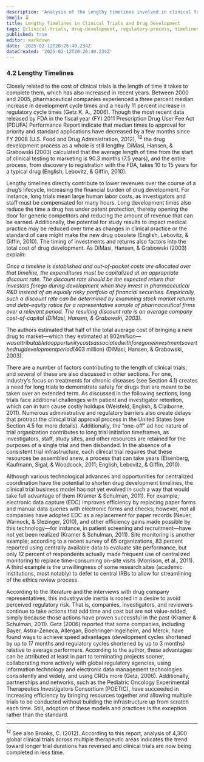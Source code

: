```yaml
---
description: 'Analysis of the lengthy timelines involved in clinical trials and drug development, including increases in development and regulatory cycle times.'
emoji: ⏳
title: Lengthy Timelines in Clinical Trials and Drug Development
tags: [clinical-trials, drug-development, regulatory-process, timelines]
published: true
editor: markdown
date: '2025-02-12T20:26:40.234Z'
dateCreated: '2025-02-12T20:26:40.234Z'
---
```

### 4.2 Lengthy Timelines

Closely related to the cost of clinical trials is the length of time it takes to complete them, which has also increased in recent years. Between 2000 and 2005, pharmaceutical companies experienced a three percent median increase in development cycle times and a nearly 11 percent increase in regulatory cycle times (Getz K. A., 2006). Though the most recent data released by FDA in the fiscal year (FY) 2011 Prescription Drug User Fee Act (PDUFA) Performance Report indicate that median times to approval for priority and standard applications have decreased by a few months since FY 2008 (U.S. Food and Drug Administration, 2012), <sup>12</sup> the drug development process as a whole is still lengthy. DiMasi, Hansen, & Grabowski (2003) calculated that the average length of time from the start of clinical testing to marketing is 90.3 months (7.5 years), and the entire process, from discovery to registration with the FDA, takes 10 to 15 years for a typical drug (English, Lebovitz, & Giffin, 2010).

Lengthy timelines directly contribute to lower revenues over the course of a drug’s lifecycle, increasing the financial burden of drug development. For instance, long trials mean large human labor costs, as investigators and staff must be compensated for many hours. Long development times also reduce the time a drug has under patent protection, thereby opening the door for generic competitors and reducing the amount of revenue that can be earned. Additionally, the potential for study results to impact medical practice may be reduced over time as changes in clinical practice or the standard of care might make the new drug obsolete (English, Lebovitz, & Giffin, 2010). The timing of investments and returns also factors into the total cost of drug development. As DiMasi, Hansen, & Grabowski (2003) explain:

_Once a timeline is established and out-of-pocket costs are allocated over that timeline, the expenditures must be capitalized at an appropriate discount rate. The discount rate should be the expected return that investors forego during development when they invest in pharmaceutical R&D instead of an equally risky portfolio of financial securities. Empirically, such a discount rate can be determined by examining stock market returns and debt-equity ratios for a representative sample of pharmaceutical firms over a relevant period. The resulting discount rate is an average company cost-of-capital (DiMasi, Hansen, & Grabowski, 2003)._

The authors estimated that half of the total average cost of bringing a new drug to market—which they estimated at $802 million—was attributable to opportunity costs associated with foregone investments over the drug development period ($403 million) (DiMasi, Hansen, & Grabowski, 2003).

There are a number of factors contributing to the length of clinical trials, and several of these are also discussed in other sections. For one, industry’s focus on treatments for chronic diseases (see Section 4.1) creates a need for long trials to demonstrate safety for drugs that are meant to be taken over an extended term. As discussed in the following sections, long trials face additional challenges with patient and investigator retention, which can in turn cause costly holdups (Weisfeld, English, & Claiborne, 2011). Numerous administrative and regulatory barriers also create delays that protract the clinical trial approval process in the United States (see Section 4.5 for more details). Additionally, the “one-off” ad hoc nature of trial organization contributes to long trial initiation timeframes, as investigators, staff, study sites, and other resources are retained for the purposes of a single trial and then disbanded. In the absence of a consistent trial infrastructure, each clinical trial requires that these resources be assembled anew, a process that can take years (Eisenberg, Kaufmann, Sigal, & Woodcock, 2011; English, Lebovitz, & Giffin, 2010).

Although various technological advances and opportunities for centralized coordination have the potential to shorten drug development timelines, the clinical trial business model has not yet evolved in such a way that would take full advantage of them (Kramer & Schulman, 2011). For example, electronic data capture (EDC) improves efficiency by replacing paper forms and manual data queries with electronic forms and checks; however, not all companies have adopted EDC as a replacement for paper records (Neuer, Warnock, & Slezinger, 2010), and other efficiency gains made possible by this technology—for instance, in patient screening and recruitment—have not yet been realized (Kramer & Schulman, 2011). Site monitoring is another example; according to a recent survey of 65 organizations, 83 percent reported using centrally available data to evaluate site performance, but only 12 percent of respondents actually made frequent use of centralized monitoring to replace time-consuming on-site visits (Morrison, et al., 2011). A third example is the unwillingness of some research sites (academic institutions, most notably) to defer to central IRBs to allow for streamlining of the ethics review process.

According to the literature and the interviews with drug company representatives, this industrywide inertia is rooted in a desire to avoid perceived regulatory risk. That is, companies, investigators, and reviewers continue to take actions that add time and cost but are not value-added, simply because those actions have proven successful in the past (Kramer & Schulman, 2011). Getz (2006) reported that some companies, including Bayer, Astra-Zeneca, Allergan, Boehringer-Ingelheim, and Merck, have found ways to achieve speed advantages (development cycles shortened by up to 17 months and regulatory cycles shortened by up to 3 months) relative to average performers. According to the author, these advantages can be attributed at least in part to terminating projects sooner, collaborating more actively with global regulatory agencies, using information technology and electronic data management technologies consistently and widely, and using CROs more (Getz, 2006). Additionally, partnerships and networks, such as the Pediatric Oncology Experimental Therapeutics Investigators Consortium (POETIC), have succeeded in increasing efficiency by bringing resources together and allowing multiple trials to be conducted without building the infrastructure up from scratch each time. Still, adoption of these models and practices is the exception rather than the standard.

---

<sup>12</sup> See also Brooks, C. (2012). According to this report, analysis of 4,300 global clinical trials across multiple therapeutic areas indicates the trend toward longer trial durations has reversed and clinical trials are now being completed in less time.


